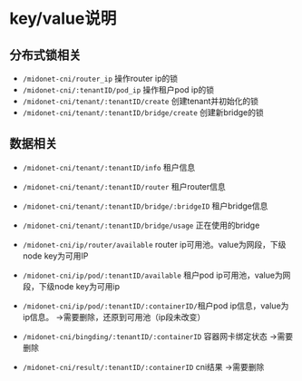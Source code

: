 # key/value说明

## 分布式锁相关
* `/midonet-cni/router_ip` 操作router ip的锁
* `/midonet-cni/:tenantID/pod_ip` 操作租户pod ip的锁
* `/midonet-cni/tenant/:tenantID/create` 创建tenant并初始化的锁
* `/midonet-cni/tenant/:tenantID/bridge/create` 创建新bridge的锁

## 数据相关

* `/midonet-cni/tenant/:tenantID/info` 租户信息
* `/midonet-cni/tenant/:tenantID/router` 租户router信息
* `/midonet-cni/tenant/:tenantID/bridge/:bridgeID` 租户bridge信息
* `/midonet-cni/tenant/:tenantID/bridge/usage` 正在使用的bridge

* `/midonet-cni/ip/router/available` router ip可用池。value为网段，下级node key为可用IP
* `/midonet-cni/ip/pod/:tenantID/available` 租户pod ip可用池，value为网段，下级node key为可用ip
* `/midonet-cni/ip/pod/:tenantID/:containerID/`租户pod ip信息，value为 ip信息。 ->需要删除，还原到可用池（ip段未改变）

* `/midonet-cni/bingding/:tenantID/:containerID` 容器网卡绑定状态 ->需要删除
* `/midonet-cni/result/:tenantID/:containerID` cni结果  ->需要删除

